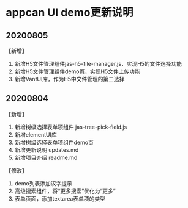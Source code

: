 # appcan UI demo更新说明



## 20200805

【新增】

1. 新增H5文件管理组件jas-h5-file-manager.js，实现H5的文件选择功能
2. 新增H5文件管理组件demo页，实现H5文件上传功能
3. 新增VantUI库，作为H5中文件管理的第二选择

   


## 20200804

【新增】

1. 新增树级选择表单项组件 jas-tree-pick-field.js
2. 新增elementUI库
3. 新增树级选择表单项组件demo页
4. 新增更新说明 updates.md
5. 新增项目介绍 readme.md

【修改】

1. demo列表添加汉字提示
2. 高级搜索组件，将“更多搜索”优化为“更多”
3. 表单页面，添加textarea表单项的类型